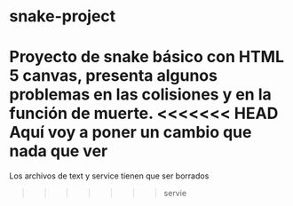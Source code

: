 # snake-project
Proyecto de snake básico con HTML 5 canvas, presenta algunos problemas en las colisiones y en la función de muerte. 
<<<<<<< HEAD
Aquí voy a poner un cambio que nada que ver 
=======

Los archivos de text y service tienen que ser borrados 
>>>>>>> servie
